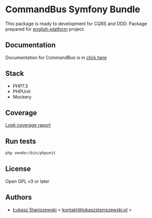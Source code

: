 # CommandBus Symfony Bundle

This package is ready to development for CQRS and DDD. 
Package prepared for [english-platform](https://github.com/ferdyrurka/english-platform) project.

## Documentation

Documentation for CommandBus is in [click here](Resources/docs/index.md) 

## Stack

* PHP7.3
* PHPUnit
* Mockery

## Coverage

[Look coverage raport](Resources/img/coverage.png)

## Run tests

```sh
php vendor/bin/phpunit
```

## License 

Open GPL v3 or later

## Authors

* [Łukasz Staniszewski](http://lukaszstaniszewski.pl) < kontakt@lukaszstaniszewski.pl >